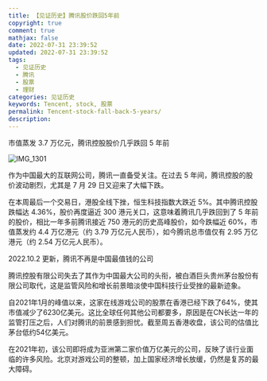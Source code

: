 ```yaml
---
title: 【见证历史】腾讯股价跌回5年前
copyright: true
comment: true
mathjax: false
date: 2022-07-31 23:39:52
updated: 2022-07-31 23:39:52
tags:
  - 见证历史
  - 腾讯
  - 股票
  - 理财
categories: 见证历史
keywords: Tencent, stock, 股票
permalink: Tencent-stock-fall-back-5-years/
description:
---
```

市值蒸发 3.7 万亿元，腾讯控股股价几乎跌回 5 年前

<!--more-->

![IMG_1301](https://cdn.zyha.cn/blog/IMG_1301.PNG?x-oss-process=style/blog)

作为中国最大的互联网公司，腾讯一直备受关注。在过去 5 年间，腾讯控股的股价波动剧烈，尤其是 7 月 29 日又迎来了大幅下跌。

在本周最后一个交易日，港股全线下挫，恒生科技指数大跌近 5%。其中腾讯控股跌幅达 4.36%，股价再度逼近 300 港元关口，这意味着腾讯几乎跌回到了 5 年前的股价，相比一年多前腾讯接近 750 港元的历史高峰股价，如今跌幅近 60%，市值蒸发约 4.4 万亿港元（约 3.79 万亿元人民币），如今腾讯总市值仅有 2.95 万亿港元（约 2.54 万亿元人民币）。

2022.10.2 更新，腾讯不再是中国最值钱的公司

腾讯控股有限公司失去了其作为中国最大公司的头衔，被白酒巨头贵州茅台股份有限公司取代，这是监管风险和增长前景暗淡使中国科技行业受挫的最新迹象。

自2021年1月的峰值以来，这家在线游戏公司的股票在香港已经下跌了64%，使其市值减少了6230亿美元。这比全球任何其他公司都要多，原因是在CN长达一年的监管打压之后，人们对腾讯的前景感到担忧。截至周五香港收盘，该公司的估值比茅台低约54亿美元。

在2021年初，该公司即将成为亚洲第二家价值万亿美元的公司，反映了该行业面临的许多风险。北京对游戏公司的整顿，加上国家经济增长放缓，仍然是复苏的最大障碍。
